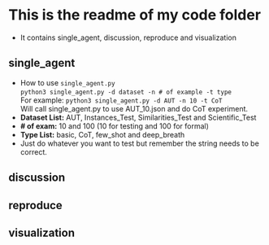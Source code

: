 # This is the readme of my code folder
- It contains single_agent, discussion, reproduce and visualization

## single_agent
- How to use ```single_agent.py```  
```python3 single_agent.py -d dataset -n # of example -t type```  
For example: ```python3 single_agent.py -d AUT -n 10 -t CoT```  
Will call single_agent.py to use AUT_10.json and do CoT experiment.  
- **Dataset List:** AUT, Instances_Test, Similarities_Test and Scientific_Test  
- **# of exam:** 10 and 100 (10 for testing and 100 for formal)  
- **Type List:** basic, CoT, few_shot and deep_breath  
- Just do whatever you want to test but remember the string needs to be correct.  

## discussion

## reproduce

## visualization